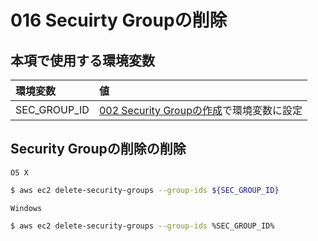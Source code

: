 # 016 Secuirty Groupの削除

## 本項で使用する環境変数

|環境変数|値|
|:--|:--|
|SEC_GROUP_ID|[002 Security Groupの作成](/ec2/002_create_security.md)で環境変数に設定|

## Security Groupの削除の削除

`OS X`

```bash
$ aws ec2 delete-security-groups --group-ids ${SEC_GROUP_ID}
```

`Windows`

```bash
$ aws ec2 delete-security-groups --group-ids %SEC_GROUP_ID%
```